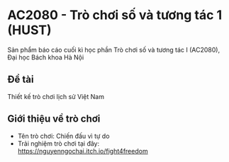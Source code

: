 # AC2080 - Trò chơi số và tương tác 1 (HUST)
Sản phẩm báo cáo cuối kì học phần Trò chơi số và tương tác I (AC2080), Đại học Bách khoa Hà Nội

## Đề tài
Thiết kế trò chơi lịch sử Việt Nam

## Giới thiệu về trò chơi
- Tên trò chơi: Chiến đấu vì tự do
- Trải nghiệm trò chơi tại đây: https://nguyenngochai.itch.io/fight4freedom
